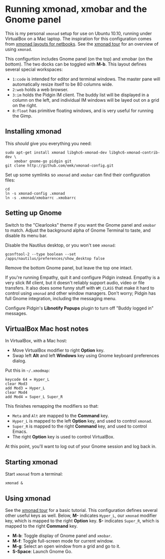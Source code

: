 # Running xmonad, xmobar and the Gnome panel

This is my personal `xmonad` setup for use on Ubuntu 10.10, running under
VirtualBox on a Mac laptop.  The inspiration for this configuration comes
from [xmonad layouts for netbooks][netbook].  See the [xmonad tour][tour]
for an overview of using `xmonad`.

This configurtion includes Gnome panel (on the top) and xmobar (on the
bottom).  The two docks can be toggled with **M-b**.  This layout defines
several special workspaces:

* `1:code` is intended for editor and terminal windows.  The master pane
  will automatically resize itself to be 80 columns wide.
* `2:web` holds a web browser.
* `3:im` holds the Pidgin IM client.  The buddy list will be displayed in a
  column on the left, and individual IM windows will be layed out on a
  grid on the right.
* `8:float` has primitive floating windows, and is very useful for running
  the Gimp.

[netbook]: http://kitenet.net/~joey/blog/entry/xmonad_layouts_for_netbooks/
[tour]: http://xmonad.org/tour.html

## Installing xmonad

This _should_ give you everything you need:

    sudo apt-get install xmonad libghc6-xmonad-dev libghc6-xmonad-contrib-dev \
        xmobar gnome-go pidgin git
    git clone http://github.com/emk/xmonad-config.git

Set up some symlinks so `xmonad` and `xmobar` can find their configuration
files:

    cd
    ln -s xmonad-config .xmonad
    ln -s .xmonad/xmobarrc .xmobarrc

## Setting up Gnome

Switch to the "Clearlooks" theme if you want the Gnome panel and `xmobar`
to match.  Adjust the background alpha of Gnome Terminal to taste, and
disable its menu bar.

Disable the Nautilus desktop, or you won't see `xmonad`:

    gconftool-2 --type boolean --set /apps/nautilus/preferences/show_desktop false

Remove the bottom Gnome panel, but leave the top one intact.

If you're running Empathy, quit it and configure Pidgin instead.  Empathy
is a very slick IM client, but it doesn't reliably support audio, video or
file transfers.  It also does some funny stuff with `WM_CLASS` that make it
hard to control using `xmonad` and other window managers.  Don't worry;
Pidgin has full Gnome integration, including the messaging menu.

Configure Pidgin's **Libnotify Popups** plugin to turn off "Buddy logged
in" messages.

## VirtualBox Mac host notes

In VirtualBox, with a Mac host:

* Move VirtualBox modifier to right **Option** key.
* Swap left **Alt** and left **Windows** key using Gnome keyboard
  preferences dialog.

Put this in `~/.xmodmap`:

    keycode 64 = Hyper_L
    clear Mod3
    add Mod3 = Hyper_L
    clear Mod4
    add Mod4 = Super_L Super_R

This finishes remapping the modifiers so that:

* `Meta` and `Alt` are mapped to the **Command** key.
* `Hyper_L` is mapped to the left **Option** key, and used to control `xmonad`.
* `Super_R` is mapped to the right **Command** key, and used to control Emacs.
* The right **Option** key is used to control VirtualBox.

At this point, you'll want to log out of your Gnome session and log back
in.

## Starting xmonad

Start `xmonad` from a terminal:

    xmonad &

## Using xmonad

See the [xmonad tour][tour] for a basic tutorial.  This configuration
defines several other useful keys as well.  Below, **M-** indicates
`Hyper_L`, our `xmonad` modifier key, which is mapped to the right **Option**
key.  **S-** indicates `Super_R`, which is mapped to the right **Command**
key.

* **M-b**: Toggle display of Gnome panel and `xmobar`.
* **M-f**: Toggle full-screen mode for current window.
* **M-g**: Select an open window from a grid and go to it.
* **S-Space**: Launch Gnome Go.
